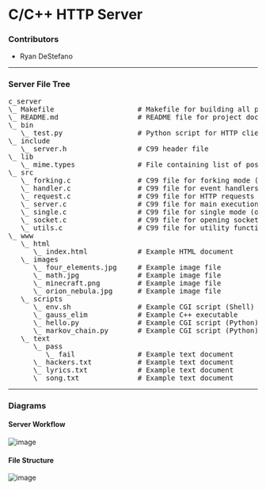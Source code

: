 # C/C++ HTTP Server

### Contributors

- Ryan DeStefano

---

### Server File Tree

<pre>
c_server
\_ Makefile                    # Makefile for building all project artifacts
\_ README.md                   # README file for project documentation 
\_ bin
   \_ test.py                  # Python script for HTTP client
\_ include
   \_ server.h                 # C99 header file
\_ lib
   \_ mime.types               # File containing list of possible mimetypes
\_ src
   \_ forking.c                # C99 file for forking mode (multiple proceses)
   \_ handler.c                # C99 file for event handlers
   \_ request.c                # C99 file for HTTP requests
   \_ server.c                 # C99 file for main execution
   \_ single.c                 # C99 file for single mode (one process)
   \_ socket.c                 # C99 file for opening sockets to listen for HTTP requests
   \_ utils.c                  # C99 file for utility functions
\_ www
   \_ html
      \_ index.html            # Example HTML document
   \_ images
      \_ four_elements.jpg     # Example image file
      \_ math.jpg              # Example image file
      \_ minecraft.png         # Example image file
      \_ orion_nebula.jpg      # Example image file
   \_ scripts
      \_ env.sh                # Example CGI script (Shell)
      \_ gauss_elim            # Example C++ executable
      \_ hello.py              # Example CGI script (Python)
      \_ markov_chain.py       # Example CGI script (Python)
   \_ text
      \_ pass
         \_ fail               # Example text document
      \_ hackers.txt           # Example text document
      \_ lyrics.txt            # Example text document
      \_ song.txt              # Example text document
</pre>

---

### Diagrams

#### Server Workflow

![image](https://user-images.githubusercontent.com/67760716/106998307-223aae80-6739-11eb-86f8-689a47459e54.png)

#### File Structure

![image](https://user-images.githubusercontent.com/67760716/106998180-f1f31000-6738-11eb-921f-56482e5953fa.png)
